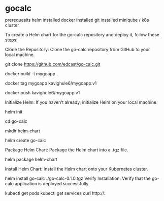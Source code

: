 **<span style="font-size: 26px;">gocalc</span>**

prerequesits
helm installed
docker installed
git installed
miniqube / k8s cluster
 
To create a Helm chart for the go-calc repository and deploy it, follow these steps:

Clone the Repository: Clone the go-calc repository from GitHub to your local machine.

git clone https://github.com/edcast/go-calc.git

docker build -t mygoapp .

docker tag mygoapp kavighule6/mygoapp:v1

docker push kavighule6/mygoapp:v1

Initialize Helm: If you haven't already, initialize Helm on your local machine.

helm init

cd go-calc

mkdir helm-chart

helm create go-calc

Package Helm Chart: Package the Helm chart into a .tgz file.

helm package helm-chart

Install Helm Chart: Install the Helm chart onto your Kubernetes cluster.

helm install go-calc ./go-calc-0.1.0.tgz
Verify Installation: Verify that the go-calc application is deployed successfully.

kubectl get pods
kubectl get services
curl http://<service-ip>:<service-port>

